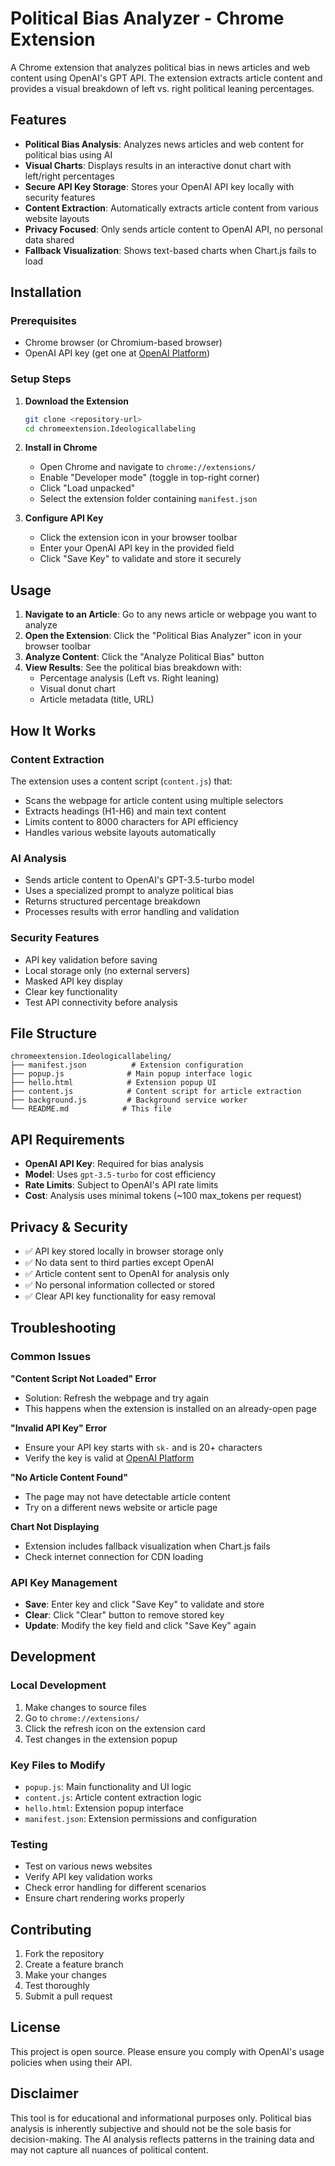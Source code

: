 # Political Bias Analyzer - Chrome Extension

A Chrome extension that analyzes political bias in news articles and web content using OpenAI's GPT API. The extension extracts article content and provides a visual breakdown of left vs. right political leaning percentages.



## Features

- **Political Bias Analysis**: Analyzes news articles and web content for political bias using AI
- **Visual Charts**: Displays results in an interactive donut chart with left/right percentages
- **Secure API Key Storage**: Stores your OpenAI API key locally with security features
- **Content Extraction**: Automatically extracts article content from various website layouts
- **Privacy Focused**: Only sends article content to OpenAI API, no personal data shared
- **Fallback Visualization**: Shows text-based charts when Chart.js fails to load

## Installation

### Prerequisites
- Chrome browser (or Chromium-based browser)
- OpenAI API key (get one at [OpenAI Platform](https://platform.openai.com/api-keys))

### Setup Steps

1. **Download the Extension**
   ```bash
   git clone <repository-url>
   cd chromeextension.Ideologicallabeling
   ```

2. **Install in Chrome**
   - Open Chrome and navigate to `chrome://extensions/`
   - Enable "Developer mode" (toggle in top-right corner)
   - Click "Load unpacked"
   - Select the extension folder containing `manifest.json`

3. **Configure API Key**
   - Click the extension icon in your browser toolbar
   - Enter your OpenAI API key in the provided field
   - Click "Save Key" to validate and store it securely

## Usage

1. **Navigate to an Article**: Go to any news article or webpage you want to analyze
2. **Open the Extension**: Click the "Political Bias Analyzer" icon in your browser toolbar
3. **Analyze Content**: Click the "Analyze Political Bias" button
4. **View Results**: See the political bias breakdown with:
   - Percentage analysis (Left vs. Right leaning)
   - Visual donut chart
   - Article metadata (title, URL)

## How It Works

### Content Extraction
The extension uses a content script (`content.js`) that:
- Scans the webpage for article content using multiple selectors
- Extracts headings (H1-H6) and main text content
- Limits content to 8000 characters for API efficiency
- Handles various website layouts automatically

### AI Analysis
- Sends article content to OpenAI's GPT-3.5-turbo model
- Uses a specialized prompt to analyze political bias
- Returns structured percentage breakdown
- Processes results with error handling and validation

### Security Features
- API key validation before saving
- Local storage only (no external servers)
- Masked API key display
- Clear key functionality
- Test API connectivity before analysis

## File Structure

```
chromeextension.Ideologicallabeling/
├── manifest.json          # Extension configuration
├── popup.js              # Main popup interface logic
├── hello.html            # Extension popup UI
├── content.js            # Content script for article extraction
├── background.js         # Background service worker
└── README.md            # This file
```

## API Requirements

- **OpenAI API Key**: Required for bias analysis
- **Model**: Uses `gpt-3.5-turbo` for cost efficiency
- **Rate Limits**: Subject to OpenAI's API rate limits
- **Cost**: Analysis uses minimal tokens (~100 max_tokens per request)

## Privacy & Security

- ✅ API key stored locally in browser storage only
- ✅ No data sent to third parties except OpenAI
- ✅ Article content sent to OpenAI for analysis only
- ✅ No personal information collected or stored
- ✅ Clear API key functionality for easy removal

## Troubleshooting

### Common Issues

**"Content Script Not Loaded" Error**
- Solution: Refresh the webpage and try again
- This happens when the extension is installed on an already-open page

**"Invalid API Key" Error**
- Ensure your API key starts with `sk-` and is 20+ characters
- Verify the key is valid at [OpenAI Platform](https://platform.openai.com/api-keys)

**"No Article Content Found"**
- The page may not have detectable article content
- Try on a different news website or article page

**Chart Not Displaying**
- Extension includes fallback visualization when Chart.js fails
- Check internet connection for CDN loading

### API Key Management

- **Save**: Enter key and click "Save Key" to validate and store
- **Clear**: Click "Clear" button to remove stored key
- **Update**: Modify the key field and click "Save Key" again

## Development

### Local Development

1. Make changes to source files
2. Go to `chrome://extensions/`
3. Click the refresh icon on the extension card
4. Test changes in the extension popup

### Key Files to Modify

- `popup.js`: Main functionality and UI logic
- `content.js`: Article content extraction logic
- `hello.html`: Extension popup interface
- `manifest.json`: Extension permissions and configuration

### Testing

- Test on various news websites
- Verify API key validation works
- Check error handling for different scenarios
- Ensure chart rendering works properly

## Contributing

1. Fork the repository
2. Create a feature branch
3. Make your changes
4. Test thoroughly
5. Submit a pull request

## License

This project is open source. Please ensure you comply with OpenAI's usage policies when using their API.

## Disclaimer

This tool is for educational and informational purposes only. Political bias analysis is inherently subjective and should not be the sole basis for decision-making. The AI analysis reflects patterns in the training data and may not capture all nuances of political content.